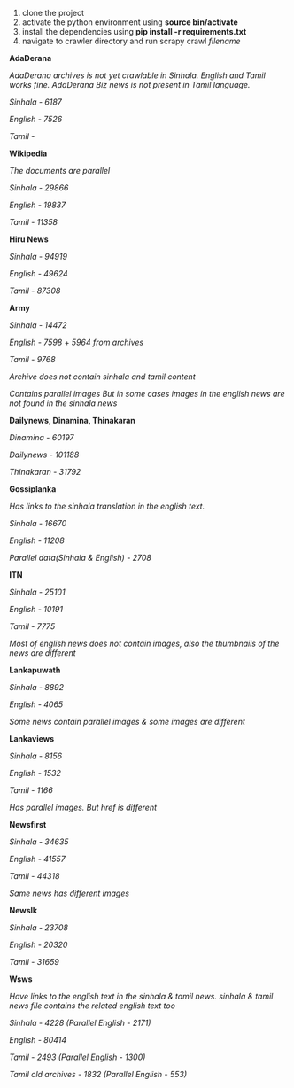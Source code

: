 1. clone the project
2. activate the python environment using **source bin/activate**
3. install the dependencies using **pip install -r requirements.txt**
4. navigate to crawler directory and run scrapy crawl *filename*

**AdaDerana**

*AdaDerana archives is not yet crawlable in Sinhala. English and Tamil works fine.*
*AdaDerana Biz news is not present in Tamil language.*

*Sinhala - 6187*

*English - 7526*

*Tamil -*

**Wikipedia**

*The documents are parallel*

*Sinhala - 29866*

*English - 19837*

*Tamil - 11358*

**Hiru News**

*Sinhala - 94919*

*English - 49624*

*Tamil - 87308*

**Army**

*Sinhala - 14472*

*English - 7598* + *5964 from archives* 

*Tamil - 9768*

*Archive does not contain sinhala and tamil content*

*Contains parallel images*
*But in some cases images in the english news are not found in the sinhala news*

**Dailynews, Dinamina, Thinakaran**

*Dinamina - 60197*

*Dailynews - 101188*

*Thinakaran - 31792*

**Gossiplanka**

*Has links to the sinhala translation in the english text.*

*Sinhala - 16670*

*English - 11208*

*Parallel data(Sinhala & English) - 2708*

**ITN**

*Sinhala - 25101*

*English - 10191*

*Tamil - 7775*

*Most of english news does not contain images, also the thumbnails of the news are different*

**Lankapuwath**

*Sinhala - 8892*

*English - 4065*

*Some news contain parallel images & some images are different*

**Lankaviews**

*Sinhala - 8156*

*English - 1532*

*Tamil - 1166*

*Has parallel images. But href is different*

**Newsfirst**

*Sinhala - 34635*

*English - 41557*

*Tamil - 44318*

*Same news has different images*

**Newslk**

*Sinhala - 23708*

*English - 20320*

*Tamil - 31659*

**Wsws**

*Have links to the english text in the sinhala & tamil news. sinhala & tamil news file contains the related english text too*

*Sinhala - 4228 (Parallel English - 2171)*

*English - 80414*

*Tamil - 2493 (Parallel English - 1300)*

*Tamil old archives - 1832 (Parallel English - 553)*
